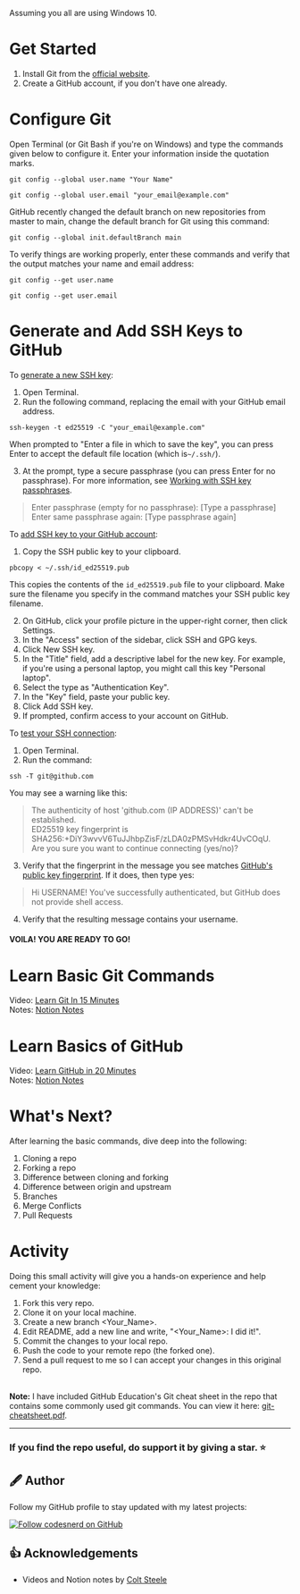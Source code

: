Assuming you all are using Windows 10.

# Get Started

1. Install Git from the [official website](https://git-scm.com/downloads).
2. Create a GitHub account, if you don't have one already.

# Configure Git

Open Terminal (or Git Bash if you're on Windows) and type the commands given below to configure it. Enter your information inside the quotation marks.

```
git config --global user.name "Your Name"
```

```
git config --global user.email "your_email@example.com"
```

GitHub recently changed the default branch on new repositories from master to main, change the default branch for Git using this command:

```
git config --global init.defaultBranch main
```

To verify things are working properly, enter these commands and verify that the output matches your name and email address:

```
git config --get user.name
```

```
git config --get user.email
```

# Generate and Add SSH Keys to GitHub

To [generate a new SSH key](https://docs.github.com/en/github/authenticating-to-github/connecting-to-github-with-ssh/generating-a-new-ssh-key-and-adding-it-to-the-ssh-agent):

1. Open Terminal.
2. Run the following command, replacing the email with your GitHub email address.

```
ssh-keygen -t ed25519 -C "your_email@example.com"
```

When prompted to "Enter a file in which to save the key", you can press Enter to accept the default file location (which is`~/.ssh/`).

3. At the prompt, type a secure passphrase (you can press Enter for no passphrase). For more information, see [Working with SSH key passphrases](https://docs.github.com/en/authentication/connecting-to-github-with-ssh/working-with-ssh-key-passphrases).

> Enter passphrase (empty for no passphrase): [Type a passphrase]\
> Enter same passphrase again: [Type passphrase again]

To [add SSH key to your GitHub account](https://docs.github.com/en/github/authenticating-to-github/connecting-to-github-with-ssh/adding-a-new-ssh-key-to-your-github-account):

1. Copy the SSH public key to your clipboard.

```
pbcopy < ~/.ssh/id_ed25519.pub
```

This copies the contents of the `id_ed25519.pub` file to your clipboard. Make sure the filename you specify in the command matches your SSH public key filename.

2. On GitHub, click your profile picture in the upper-right corner, then click Settings.
3. In the "Access" section of the sidebar, click SSH and GPG keys.
4. Click New SSH key.
5. In the "Title" field, add a descriptive label for the new key. For example, if you're using a personal laptop, you might call this key "Personal laptop".
6. Select the type as "Authentication Key".
7. In the "Key" field, paste your public key.
8. Click Add SSH key.
9. If prompted, confirm access to your account on GitHub.

To [test your SSH connection](https://docs.github.com/en/github/authenticating-to-github/connecting-to-github-with-ssh/testing-your-ssh-connection):

1. Open Terminal.
2. Run the command:

```
ssh -T git@github.com
```

You may see a warning like this:

> The authenticity of host 'github.com (IP ADDRESS)' can't be established.\
> ED25519 key fingerprint is SHA256:+DiY3wvvV6TuJJhbpZisF/zLDA0zPMSvHdkr4UvCOqU.\
> Are you sure you want to continue connecting (yes/no)?

3. Verify that the fingerprint in the message you see matches [GitHub's public key fingerprint](https://docs.github.com/en/authentication/keeping-your-account-and-data-secure/githubs-ssh-key-fingerprints). If it does, then type yes:

> Hi USERNAME! You've successfully authenticated, but GitHub does not
> provide shell access.

4. Verify that the resulting message contains your username.

#### VOILA! YOU ARE READY TO GO!

# Learn Basic Git Commands

Video: [Learn Git In 15 Minutes](https://www.youtube.com/watch?v=USjZcfj8yxE)<br />
Notes: [Notion Notes](https://www.notion.so/zarkom/Introduction-to-Git-ac396a0697704709a12b6a0e545db049)

# Learn Basics of GitHub

Video: [Learn GitHub in 20 Minutes](https://www.youtube.com/watch?v=nhNq2kIvi9s)<br />
Notes: [Notion Notes](https://www.notion.so/zarkom/Introduction-to-GitHub-202af6f64bbd4299b15f238dcd09d2a7)

# What's Next?

After learning the basic commands, dive deep into the following:

1. Cloning a repo
2. Forking a repo
3. Difference between cloning and forking
4. Difference between origin and upstream
5. Branches
6. Merge Conflicts
7. Pull Requests

# Activity

Doing this small activity will give you a hands-on experience and help cement your knowledge:

1. Fork this very repo.
2. Clone it on your local machine.
3. Create a new branch <Your_Name>.
4. Edit README, add a new line and write, "<Your_Name>: I did it!".
5. Commit the changes to your local repo.
6. Push the code to your remote repo (the forked one).
7. Send a pull request to me so I can accept your changes in this original repo.

\
**Note:**
I have included GitHub Education's Git cheat sheet in the repo that contains some commonly used git commands. You can view it here: [git-cheatsheet.pdf](git-cheatsheet.pdf).

---

### If you find the repo useful, do support it by giving a star. ⭐

## 🖋 Author

Follow my GitHub profile to stay updated with my latest projects:

[![Follow codesnerd on GitHub](https://img.shields.io/badge/Connect-codesnerd-blue.svg?logo=Github&longCache=true&style=social&label=Follow)](https://github.com/codesnerd)

## 👍 Acknowledgements

- Videos and Notion notes by [Colt Steele](https://www.youtube.com/c/ColtSteeleCode)

